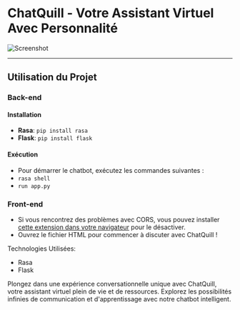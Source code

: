 # ChatQuill - Votre Assistant Virtuel Avec Personnalité
![Screenshot](https://github.com/NawalMalki/TP4/assets/114352448/03d2984f-35ca-4d9a-9afd-71c08aaf0b81)

---

## Utilisation du Projet
### Back-end
#### Installation
- **Rasa**: `pip install rasa`
- **Flask**: `pip install flask`

#### Exécution
- Pour démarrer le chatbot, exécutez les commandes suivantes :
- `rasa shell`
- `run app.py`


### Front-end
- Si vous rencontrez des problèmes avec CORS, vous pouvez installer [cette extension dans votre navigateur](https://chromewebstore.google.com/detail/moesif-origin-cors-change/digfbfaphojjndkpccljibejjbppifbc?pli=1) pour le désactiver.
- Ouvrez le fichier HTML pour commencer à discuter avec ChatQuill !

Technologies Utilisées:
- Rasa
- Flask

Plongez dans une expérience conversationnelle unique avec ChatQuill, votre assistant virtuel plein de vie et de ressources. Explorez les possibilités infinies de communication et d'apprentissage avec notre chatbot intelligent.
